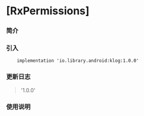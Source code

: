 # [RxPermissions]

### 简介
> 

### 引入

```Gradle
    implementation 'io.library.android:klog:1.0.0'
```

### 更新日志

>'1.0.0'
   
    
### 使用说明
